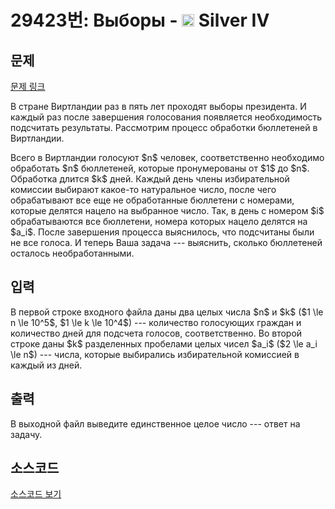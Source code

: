 # 29423번: Выборы - <img src="https://static.solved.ac/tier_small/7.svg" style="height:20px" /> Silver IV

<!-- performance -->

<!-- 문제 제출 후 깃허브에 푸시를 했을 때 제출한 코드의 성능이 입력될 공간입니다.-->

<!-- end -->

## 문제

[문제 링크](https://boj.kr/29423)


<p>В стране Виртландии раз в пять лет проходят выборы президента. И каждый раз после завершения голосования появляется необходимость подсчитать результаты. Рассмотрим процесс обработки бюллетеней в Виртландии.</p>

<p>Всего в Виртландии голосуют $n$ человек, соответственно необходимо обработать $n$ бюллетеней, которые пронумерованы от $1$ до $n$. Обработка длится $k$ дней. Каждый день члены избирательной комиссии выбирают какое-то натуральное число, после чего обрабатывают все еще не обработанные бюллетени с номерами, которые делятся нацело на выбранное число. Так, в день с номером $i$ обрабатываются все бюллетени, номера которых нацело делятся на $a_i$. После завершения процесса выяснилось, что подсчитаны были не все голоса. И теперь Ваша задача --- выяснить, сколько бюллетеней осталось необработанными.</p>



## 입력


<p>В первой строке входного файла даны два целых числа $n$ и $k$ ($1 \le n \le 10^5$, $1 \le k \le 10^4$) --- количество голосующих граждан и количество дней для подсчета голосов, соответственно. Во второй строке даны $k$ разделенных пробелами целых чисел $a_i$ ($2 \le a_i \le n$) --- числа, которые выбирались избирательной комиссией в каждый из дней.</p>



## 출력


<p>В выходной файл выведите единственное целое число --- ответ на задачу.</p>



## 소스코드

[소스코드 보기](Выборы.cpp)